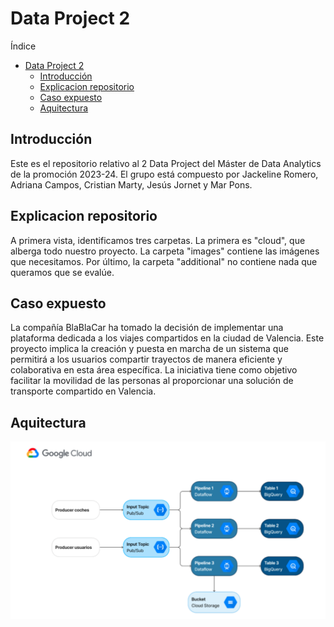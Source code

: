 # Data Project 2

Índice
- [Data Project 2](#data-project-2)
  - [Introducción](#introducción)
  - [Explicacion repositorio](#explicacion-repositorio)
  - [Caso expuesto](#caso-expuesto)
  - [Aquitectura](#aquitectura)

## Introducción

Este es el repositorio relativo al 2 Data Project del Máster de Data Analytics de la promoción 2023-24. El grupo está compuesto por Jackeline Romero, Adriana Campos, Cristian Marty, Jesús Jornet y Mar Pons.

## Explicacion repositorio

A primera vista, identificamos tres carpetas. La primera es "cloud", que alberga todo nuestro proyecto. La carpeta "images" contiene las imágenes que necesitamos. Por último, la carpeta "additional" no contiene nada que queramos que se evalúe.


## Caso expuesto

La compañía BlaBlaCar ha tomado la decisión de implementar una plataforma dedicada a los viajes compartidos en la ciudad de Valencia. Este proyecto implica la creación y puesta en marcha de un sistema que permitirá a los usuarios compartir trayectos de manera eficiente y colaborativa en esta área específica. La iniciativa tiene como objetivo facilitar la movilidad de las personas al proporcionar una solución de transporte compartido en Valencia.


## Aquitectura

![Texto alternativo](./imagenes/arquitectura_final.png)


